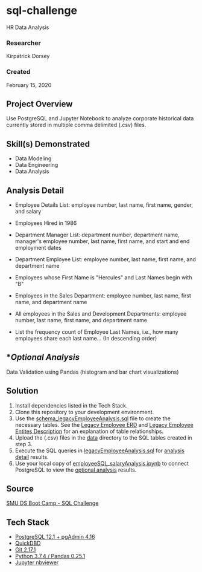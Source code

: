 # sql-challenge
HR Data Analysis

### Researcher
Kirpatrick Dorsey

### Created
February 15, 2020

## Project Overview
Use PostgreSQL and Jupyter Notebook to analyze corporate historical data currently stored in multiple comma delimited (.csv) files.

## Skill(s) Demonstrated
- Data Modeling
- Data Engineering
- Data Analysis

## Analysis Detail
- Employee Details List:  employee number, last name, first name, gender, and salary

- Employees Hired in 1986

- Department Manager List:  department number, department name, manager's employee number, last name, first name, and start and end employment dates

- Department Employee List:  employee number, last name, first name, and department name

- Employees whose First Name is "Hercules" and Last Names begin with "B"

- Employees in the Sales Department:  employee number, last name, first name, and department name

- All employees in the Sales and Development Departments:  employee number, last name, first name, and department name

- List the frequency count of Employee Last Names, i.e., how many employees share each last name... (In descending order)

## **Optional Analysis*
Data Validation using Pandas (histogram and bar chart visualizations)

## Solution
1. Install dependencies listed in the Tech Stack.
2. Clone this repository to your development environment.
3. Use the [schema_legacyEmployeeAnalysis.sql](https://github.com/kirpatrick/sql-challenge/blob/master/EmployeeSQL/schema_legacyEmployeeAnalysis.sql) file to create the necessary tables.  See the [Legacy Employee ERD](https://github.com/kirpatrick/sql-challenge/blob/master/EmployeeSQL/Legacy_Employee_ERD.png) and [Legacy Employee Entites Description](https://github.com/kirpatrick/sql-challenge/blob/master/EmployeeSQL/Legacy_Employee_Entites.pdf) for an explanation of table relationships.
4. Upload the (.csv) files in the [data](https://github.com/kirpatrick/sql-challenge/tree/master/EmployeeSQL/data) directory to the SQL tables created in step 3.
5. Execute the SQL queries in [legacyEmployeeAnalysis.sql](https://github.com/kirpatrick/sql-challenge/blob/master/EmployeeSQL/legacyEmployeeAnalysis.sql) for [analysis detail](#Analysis-Detail) results.
6. Use your local copy of [employeeSQL_salaryAnalysis.ipynb](https://nbviewer.jupyter.org/github/kirpatrick/sql-challenge/blob/master/EmployeeSQL/employeeSQL_salaryAnalysis.ipynb) to connect PostgreSQL to view the [optional analysis](#Optional-Analysis) results.

## Source
[SMU DS Boot Camp - SQL Challenge](https://smu.bootcampcontent.com/SMU-Coding-Bootcamp/SMU-DAL-DATA-PT-11-2019-U-C/tree/master/02-Homework/09-SQL/Instructions)

## Tech Stack
- [PostgreSQL 12.1 + pgAdmin 4.16](https://www.postgresql.org/)
- [QuickDBD](https://app.quickdatabasediagrams.com/#/)
- [Git 2.17.1](https://git-scm.com/downloads)
- [Python 3.7.4 / Pandas 0.25.1](https://www.anaconda.com/distribution/)
- [Jupyter nbviewer](https://nbviewer.jupyter.org/)
